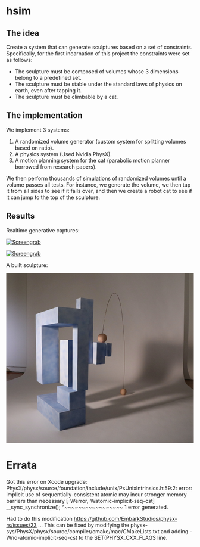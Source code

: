 # hsim

## The idea

Create a system that can generate sculptures based on a set of constraints. Specifically, for the first incarnation of this project the constraints were set as follows:

  - The sculpture must be composed of volumes whose 3 dimensions belong to a predefined set.
  - The sculpture must be stable under the standard laws of physics on earth, even after tapping it.
  - The sculpture must be climbable by a cat.

## The implementation

We implement 3 systems:

  1. A randomized volume generator (custom system for splitting volumes based on ratio).
  2. A physics system (Used Nvidia PhysX).
  3. A motion planning system for the cat (parabolic motion planner borrowed from research papers).

We then perform thousands of simulations of randomized volumes until a volume passes all tests. For instance, we generate the volume, we then tap it from all sides to see if it falls over, and then we create a robot cat to see if it can jump to the top of the sculpture.

## Results

Realtime generative captures:

[![Screengrab](https://img.youtube.com/vi/iyXrs_LCj44/0.jpg)](https://www.youtube.com/watch?v=iyXrs_LCj44)

[![Screengrab](https://img.youtube.com/vi/zLRhMjnGBsE/0.jpg)](https://www.youtube.com/watch?v=zLRhMjnGBsE)


A built sculpture:

![A sculpture with a jump path](img/hsim_built.jpg)


# Errata

Got this error on Xcode upgrade:
PhysX/physx/source/foundation/include/unix/PsUnixIntrinsics.h:59:2: error: implicit use of sequentially-consistent atomic may incur stronger memory barriers than necessary [-Werror,-Watomic-implicit-seq-cst]
        __sync_synchronize();
        ^~~~~~~~~~~~~~~~~~
1 error generated.

Had to do this modification
https://github.com/EmbarkStudios/physx-rs/issues/23
...
This can be fixed by modifying the physx-sys/PhysX/physx/source/compiler/cmake/mac/CMakeLists.txt and adding -Wno-atomic-implicit-seq-cst to the SET(PHYSX_CXX_FLAGS line.


